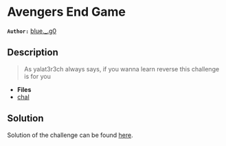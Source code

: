 # Avengers End Game

**`Author:`** [blue._.g0](https://github.com/blueg0)

## Description

> As yalat3r3ch always says, if you wanna learn reverse this challenge is for you

- **Files**
- [chal](./challenge/)

## Solution

Solution of the challenge can be found [here](./solution/).